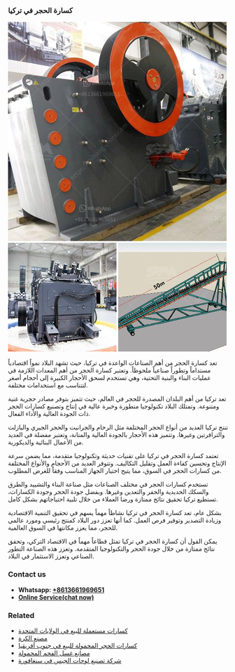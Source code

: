 <h3>كسارة الحجر في تركيا</h3><img src='1701852760.jpg' alt=''><p>تعد كسارة الحجر من أهم الصناعات الواعدة في تركيا، حيث تشهد البلاد نمواً اقتصادياً مستداماً وتطوراً صناعياً ملحوظاً. وتعتبر كسارة الحجر من أهم المعدات اللازمة في عمليات البناء والبنية التحتية، وهي تستخدم لسحق الأحجار الكبيرة إلى أحجام أصغر لتتناسب مع استخدامات مختلفة.</p><p>تعد تركيا من أهم البلدان المصدرة للحجر في العالم، حيث تتميز بتوفر مصادر حجرية غنية ومتنوعة. وتمتلك البلاد تكنولوجيا متطورة وخبرة عالية في إنتاج وتصنيع كسارات الحجر ذات الجودة العالية والأداء الفعال.</p><p>تنتج تركيا العديد من أنواع الحجر المختلفة مثل الرخام والجرانيت والحجر الجيري والبازلت والترافرتين وغيرها. وتتميز هذه الأحجار بالجودة العالية والمتانة، وتعتبر مفضلة في العديد من الأعمال البنائية والديكورية.</p><p>تعتمد كسارة الحجر في تركيا على تقنيات حديثة وتكنولوجيا متقدمة، مما يضمن سرعة الإنتاج وتحسين كفاءة العمل وتقليل التكاليف. وتتوفر العديد من الأحجام والأنواع المختلفة من كسارات الحجر في السوق، مما يتيح اختيار الجهاز المناسب وفقاً للغرض المطلوب.</p><p>تستخدم كسارات الحجر في مختلف الصناعات مثل صناعة البناء والتشييد والطرق والسكك الحديدية والحفر والتعدين وغيرها. وبفضل جودة الحجر وجودة الكسارات، تستطيع تركيا تحقيق نتائج ممتازة ورضا العملاء من خلال تلبية احتياجاتهم بشكل كامل.</p><p>بشكل عام، تعد كسارة الحجر في تركيا نشاطاً مهماً يسهم في تحقيق التنمية الاقتصادية وزيادة التصدير وتوفير فرص العمل. كما أنها تعزز دور البلاد كمنتج رئيسي ومورد عالمي للحجر، مما يعزز مكانتها في السوق العالمية.</p><p>يمكن القول أن كسارة الحجر في تركيا تمثل قطاعاً مهماً في الاقتصاد التركي، وتحقق نتائج ممتازة من خلال جودة الحجر والتكنولوجيا المتقدمة. وتعزز هذه الصناعة التطور الصناعي وتعزز الاستثمار في البلاد.</p><h3>Contact us</h3><ul><li><strong>Whatsapp:&nbsp;<a href="https://wa.me/8613661969651">+8613661969651</a></strong></li><li><a href="https://swt.shibang-china.com/?git&amp;zhl&amp;كسارة الحجر في تركيا"><strong>Online Service(chat now)</strong></a></li></ul><h3>Related</h3><ul><li><a href='كسارات مستعملة للبيع في الولايات المتحدة.md'>كسارات مستعملة للبيع في الولايات المتحدة</a></li><li><a href='مصنع الكرة.md'>مصنع الكرة</a></li><li><a href='كسارات الحجر المحمولة للبيع في جنوب أفريقيا.md'>كسارات الحجر المحمولة للبيع في جنوب أفريقيا</a></li><li><a href='مصانع غسل الفحم المحمولة.md'>مصانع غسل الفحم المحمولة</a></li><li><a href='شركة تصنيع لوحات الجبس في سنغافورة.md'>شركة تصنيع لوحات الجبس في سنغافورة</a></li></ul>